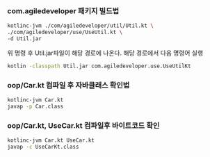 ### com.agiledeveloper 패키지 빌드법

```bash
kotlinc-jvm ./com/agiledeveloper/util/Util.kt \
./com/agiledeveloper/use/UseUtil.kt \
-d Util.jar
```
위 명령 후 Util.jar파일이 해당 경로에 나온다.
해당 경로에서 다음 명령어 실행

```bash
kotlin -classpath Util.jar com.agiledeveloper.use.UseUtilKt
```

### oop/Car.kt 컴파일 후 자바클래스 확인법
```bash
kotlinc-jvm Car.kt
javap -p Car.class
```

### oop/Car.kt, UseCar.kt 컴파일후 바이트코드 확인
```bash
kotlinc-jvm Car.kt UseCar.kt
javap -c UseCarKt.class
```